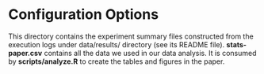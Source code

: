 # Configuration Options

This directory contains the experiment summary files constructed from the execution logs under data/results/ directory (see its README file).
**stats-paper.csv** contains all the data we used in our data analysis. It is consumed by **scripts/analyze.R** to create the tables and figures in the paper.